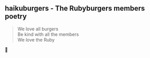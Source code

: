 ## haikuburgers - The Rubyburgers members poetry

> We love all burgers  
> Be kind with all the members  
> We love the Ruby  

:sunrise:

